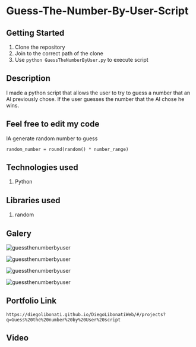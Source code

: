 # Guess-The-Number-By-User-Script

## Getting Started

1. Clone the repository
2. Join to the correct path of the clone
3. Use `python GuessTheNumberByUser.py` to execute script

## Description

I made a python script that allows the user to try to guess a number that an AI previously chose. If the user guesses the number that the AI chose he wins.

## Feel free to edit my code

IA generate random number to guess

```
random_number = round(random() * number_range)
```

## Technologies used

1. Python

## Libraries used

1. random

## Galery

![guessthenumberbyuser](https://raw.githubusercontent.com/DiegoLibonati/DiegoLibonatiWeb/main/data/projects/Python/Imagenes/guessthenumber-0.jpg)

![guessthenumberbyuser](https://raw.githubusercontent.com/DiegoLibonati/DiegoLibonatiWeb/main/data/projects/Python/Imagenes/guessthenumber-1.jpg)

![guessthenumberbyuser](https://raw.githubusercontent.com/DiegoLibonati/DiegoLibonatiWeb/main/data/projects/Python/Imagenes/guessthenumber-2.jpg)

![guessthenumberbyuser](https://raw.githubusercontent.com/DiegoLibonati/DiegoLibonatiWeb/main/data/projects/Python/Imagenes/guessthenumber-3.jpg)

## Portfolio Link

`https://diegolibonati.github.io/DiegoLibonatiWeb/#/projects?q=Guess%20the%20number%20by%20User%20script`

## Video

